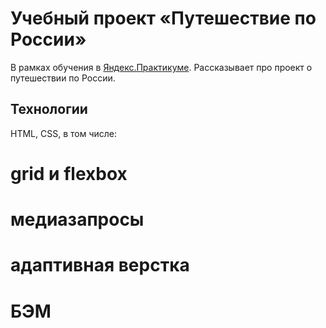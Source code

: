 # Учебный проект «Путешествие по России»
В рамках обучения в [Яндекс.Практикуме](https://praktikum.yandex.ru). 
Рассказывает про проект о путешествии по России.

## Технологии
HTML, CSS, в том числе:
# grid и flexbox
# медиазапросы
# адаптивная верстка
# БЭМ

<!-- ## Планы по доработке -->
